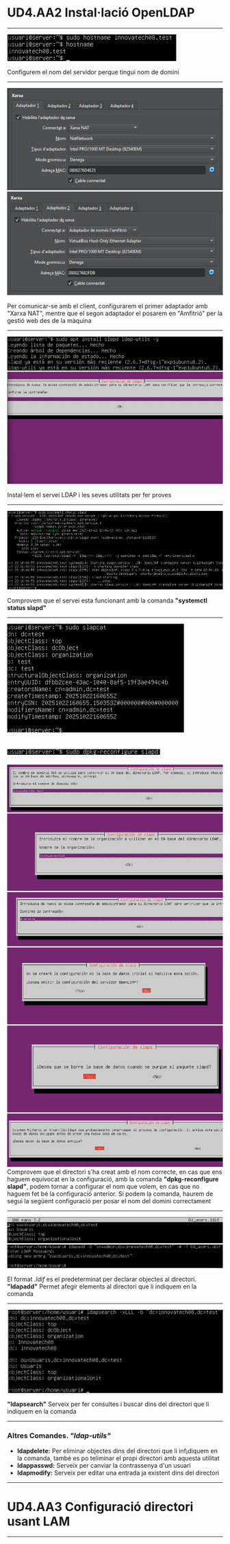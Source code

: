 # UD4.AA2 Instal·lació OpenLDAP

---

![](IMG/1.png)

Configurem el nom del servidor perque tingui nom de domini

---

![](IMG/17.png)![](IMG/18.png)

Per comunicar-se amb el client, configurarem el primer adaptador amb "Xarxa NAT", mentre que el segon adaptador el posarem en "Amfitrió" per la gestió web des de la màquina

---

![](IMG/3.png)![](IMG/2.png)

Instal·lem el servei LDAP i les seves utilitats per fer proves

---

![](IMG/4.png)

Comprovem que el servei esta funcionant amb la comanda **"systemctl status slapd"**

---

![](IMG/5.png)

![](IMG/5.1.png)
--
![](IMG/4.1.png)![](IMG/4.2.png)![](IMG/4.3.png)![](IMG/4.4.png)![](IMG/4.5.png)![](IMG/4.6.png)
Comprovem que el directori s'ha creat amb el nom correcte, en cas que ens haguem equivocat en la configuració, amb la comanda **"dpkg-reconfigure slapd"**, podem tornar a configurar el nom que volem, en cas que no haguem fet bé la configuració anterior. Si podem la comanda, haurem de segui la següent configuració per posar el nom del domini correctament

---

![](IMG/12.1.png)![](IMG/13.1.png)

El format *.ldif* es el predeterminat per declarar objectes al directori. **"ldapadd"** Permet afegir elements al directori que li indiquem en la comanda

---

![](IMG/14.1.png)

**"ldapsearch"** Serveix per fer consultes i buscar dins del directori que li indiquem en la comanda

---

### Altres Comandes. ***"ldap-utils"***
- **ldapdelete:** Per eliminar objectes dins del directori que li inf¡diquem en la comanda, també es po teliminar el propi directori amb aquesta utilitat
- **ldappasswd:** Serveix per canviar la contrassenya d'un usuari
- **ldapmodify:** Serveix per editar una entrada ja existent dins del directori

---

# UD4.AA3 Configuració directori usant LAM

---
